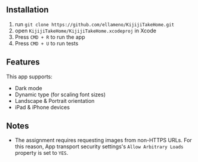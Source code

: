## Installation
1. run `git clone https://github.com/ellameno/KijijiTakeHome.git`
2. open `KijijiTakeHome/KijijiTakeHome.xcodeproj` in Xcode
3. Press `CMD + R` to run the app
4. Press `CMD + U` to run tests

## Features
This app supports:
- Dark mode
- Dynamic type (for scaling font sizes)
- Landscape & Portrait orientation
- iPad & iPhone devices

## Notes
- The assignment requires requesting images from non-HTTPS URLs. For this reason, App transport security settings's `Allow Arbitrary Loads` property is set to `YES`.
